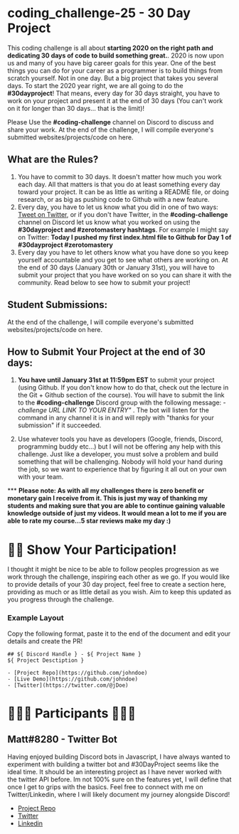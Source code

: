 # coding_challenge-25 - 30 Day Project

This coding challenge is all about **starting 2020 on the right path and dedicating 30 days of code to build something great.**. 2020 is now upon us and many of you have big career goals for this year. One of the best things you can do for your career as a programmer is to build things from scratch yourself. Not in one day. But a big project that takes you several days. To start the 2020 year right, we are all going to do the **#30dayproject**! That means, every day for 30 days straight, you have to work on your project and present it at the end of 30 days (You can't work on it for longer than 30 days... that is the limit)!

Please Use the **#coding-challenge** channel on Discord to discuss and share your work. At the end of the challenge, I will compile everyone's submitted websites/projects/code on here.

## What are the Rules?
1. You have to commit to 30 days. It doesn't matter how much you work each day. All that matters is that you do at least something every day toward your project. It can be as little as writing a README file, or doing research, or as big as pushing code to Github with a new feature.
2. Every day, you have to let us know what you did in one of two ways: [Tweet on Twitter](https://twitter.com/AndreiNeagoie), or if you don't have Twitter, in the **#coding-challenge** channel on Discord let us know what you worked on using the **#30dayproject and #zerotomastery hashtags**. For example I might say on Twitter: **Today I pushed my first index.html file to Github for Day 1 of #30dayproject #zerotomastery**
3. Every day you have to let others know what you have done so you keep yourself accountable and you get to see what others are working on. At the end of 30 days (January 30th or January 31st), you will have to submit your project that you have worked on so you can share it with the community. Read below to see how to submit your project!

## Student Submissions:

At the end of the challenge, I will compile everyone's submitted websites/projects/code on here.

## How to Submit Your Project at the end of 30 days:

1. **You have until January 31st at 11:59pm EST** to submit your project (using Github. If you don't know how to do that, check out the lecture in the Git + Github section of the course). You will have to submit the link to the **#coding-challenge** Discord group with the following message:  *-challenge URL LINK TO YOUR ENTRY"* . The bot will listen for the command in any channel it is in and will reply with "thanks for your submission" if it succeeded.

2. Use whatever tools you have as developers (Google, friends, Discord, programming buddy etc...) but I will not be offering any help with this challenge. Just like a developer, you must solve a problem and build something that will be challenging. Nobody will hold your hand during the job, so we want to experience that by figuring it all out on your own with your team.

*** **Please note: As with all my challenges there is zero benefit or monetary gain I receive from it. This is just my way of thanking my students and making sure that you are able to continue gaining valuable knowledge outside of just my videos. It would mean a lot to me if you are able to rate my course...5 star reviews make my day :)**


# 💪🏼 Show Your Participation!
I thought it might be nice to be able to follow peoples progression as we work through the challenge, inspiring each other as we go.
If you would like to provide details of your 30 day project, feel free to create a section here, providing as much or as little detail 
as you wish. Aim to keep this updated as you progress through the challenge.

### **Example Layout**
Copy the following format, paste it to the end of the document and edit your details and create the PR!

```
## ${ Discord Handle } - ${ Project Name }
${ Project Desctiption }

- [Project Repo](https://github.com/johndoe)
- [Live Demo](https://github.com/johndoe)
- [Twitter](https://twitter.com/@jDoe)
```

# 👩🏻‍💻 Participants 👨🏻‍💻
## Matt#8280 - Twitter Bot
Having enjoyed building Discord bots in Javascript, I have always wanted to experiment with building a twitter bot and #30DayProject 
seems like the ideal time. It should be an interesting project as I have never worked with the twitter API before. 
Im not 100% sure on the features yet, I will define that once I get to grips with the basics. Feel free to connect with me on 
Twitter/Linkedin, where I will likely document my journey alongside Discord!

- [Project Repo](https://github.com/mattcsmith/twitterBot)
- [Twitter](https://twitter.com/MattCSmith_)
- [Linkedin](https://www.linkedin.com/in/matthew-c-smith/)
